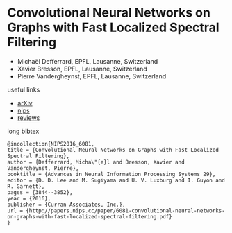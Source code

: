 # Convolutional Neural Networks on Graphs with Fast Localized Spectral Filtering
- Michaël Defferrard, EPFL, Lausanne, Switzerland
- Xavier Bresson, EPFL, Lausanne, Switzerland
- Pierre Vandergheynst, EPFL, Lausanne, Switzerland

useful links
- [arXiv](https://arxiv.org/pdf/1606.09375.pdf)
- [nips](https://papers.nips.cc/paper/6081-convolutional-neural-networks-on-graphs-with-fast-localized-spectral-filtering)
- [reviews](http://media.nips.cc/nipsbooks/nipspapers/paper_files/nips29/reviews/1911.html)

long bibtex
```
@incollection{NIPS2016_6081,
title = {Convolutional Neural Networks on Graphs with Fast Localized Spectral Filtering},
author = {Defferrard, Micha\"{e}l and Bresson, Xavier and Vandergheynst, Pierre},
booktitle = {Advances in Neural Information Processing Systems 29},
editor = {D. D. Lee and M. Sugiyama and U. V. Luxburg and I. Guyon and R. Garnett},
pages = {3844--3852},
year = {2016},
publisher = {Curran Associates, Inc.},
url = {http://papers.nips.cc/paper/6081-convolutional-neural-networks-on-graphs-with-fast-localized-spectral-filtering.pdf}
}
```
